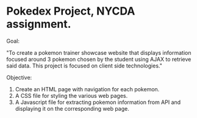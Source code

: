 # Pokedex Project, NYCDA assignment.

Goal:

"To create a pokemon trainer showcase website that displays information focused around 3 pokemon chosen 
by the student using AJAX to retrieve said data. This project is focused on client side technologies."


Objective:
1) Create an HTML page with navigation for each pokemon.
2) A CSS file for styling the various web pages.
3) A Javascript file for extracting pokemon information from API and displaying it on the corresponding web page.




